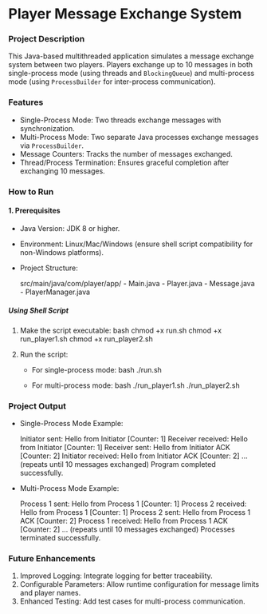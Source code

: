 # Player Message Exchange System

### Project Description
This Java-based multithreaded application simulates a message exchange system between two players. Players exchange up to 10 messages in both single-process mode (using threads and `BlockingQueue`) and multi-process mode (using `ProcessBuilder` for inter-process communication).



### Features
- Single-Process Mode: Two threads exchange messages with synchronization.
- Multi-Process Mode: Two separate Java processes exchange messages via `ProcessBuilder`.
- Message Counters: Tracks the number of messages exchanged.
- Thread/Process Termination: Ensures graceful completion after exchanging 10 messages.



### How to Run
#### 1. Prerequisites
- Java Version: JDK 8 or higher.
- Environment: Linux/Mac/Windows (ensure shell script compatibility for non-Windows platforms).
- Project Structure:
  
  src/main/java/com/player/app/
      - Main.java
      - Player.java
      - Message.java
      - PlayerManager.java
  


  

##### Using Shell Script


1. Make the script executable:
   bash
   chmod +x run.sh
   chmod +x run_player1.sh
   chmod +x run_player2.sh
   

2. Run the script:
   - For single-process mode:
     bash
     ./run.sh 
     
   - For multi-process mode:
     bash
     ./run_player1.sh
	 ./run_player2.sh
     



### Project Output
- Single-Process Mode Example:
  
  Initiator sent: Hello from Initiator [Counter: 1]
  Receiver received: Hello from Initiator [Counter: 1]
  Receiver sent: Hello from Initiator ACK [Counter: 2]
  Initiator received: Hello from Initiator ACK [Counter: 2]
  ... (repeats until 10 messages exchanged)
  Program completed successfully.
  

- Multi-Process Mode Example: 
  
  Process 1 sent: Hello from Process 1 [Counter: 1]
  Process 2 received: Hello from Process 1 [Counter: 1]
  Process 2 sent: Hello from Process 1 ACK [Counter: 2]
  Process 1 received: Hello from Process 1 ACK [Counter: 2]
  ... (repeats until 10 messages exchanged)
  Processes terminated successfully.
  



### Future Enhancements
1. Improved Logging: Integrate logging for better traceability.
2. Configurable Parameters: Allow runtime configuration for message limits and player names.
3. Enhanced Testing: Add test cases for multi-process communication.


